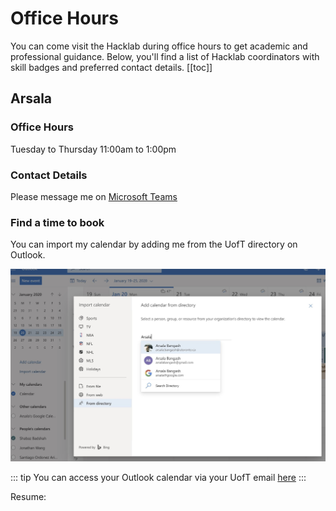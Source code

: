 # Office Hours


You can come visit the Hacklab during office hours to get academic and professional guidance. 
Below, you'll find a list of Hacklab coordinators with skill badges and preferred contact details. 
[[toc]]


## Arsala 

<Badge text="Academic Guidance" /> <Badge text="Professional Roadmap" /> <Badge text="Software Development"/>

### Office Hours 
Tuesday to Thursday 11:00am to 1:00pm

### Contact Details
Please message me on [Microsoft Teams](https://teams.microsoft.com)


### Find a time to book

You can import my calendar by adding me from the UofT directory on Outlook. 

![Import my calendar from the UofT directory on Outlook](./import-calendar.png)

::: tip
You can access your Outlook calendar via your UofT email [here](https://outlook.office.com/calendar)
:::

Resume: 

